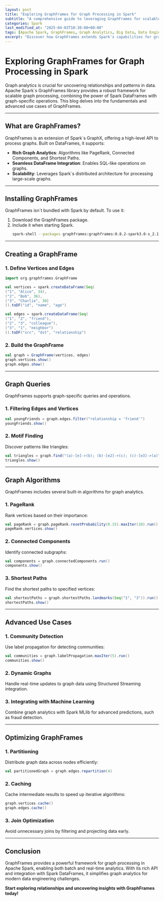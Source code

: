 ```yaml
---
layout: post
title: "Exploring GraphFrames for Graph Processing in Spark"
subtitle: "A comprehensive guide to leveraging GraphFrames for scalable graph analytics in Apache Spark."
categories: Spark
last_modified_at: "2025-04-03T10:30:00+00:00"
tags: [Apache Spark, GraphFrames, Graph Analytics, Big Data, Data Engineering]
excerpt: "Discover how GraphFrames extends Spark's capabilities for graph processing and learn advanced techniques for analyzing complex relationships and patterns in large datasets."
---
```


# Exploring GraphFrames for Graph Processing in Spark

Graph analytics is crucial for uncovering relationships and patterns in data. Apache Spark`s GraphFrames library provides a robust framework for scalable graph processing, combining the power of Spark DataFrames with graph-specific operations. This blog delves into the fundamentals and advanced use cases of GraphFrames.

---

## What are GraphFrames?

GraphFrames is an extension of Spark`s GraphX, offering a high-level API to process graphs. Built on DataFrames, it supports:
- **Rich Graph Analytics**: Algorithms like PageRank, Connected Components, and Shortest Paths.
- **Seamless DataFrame Integration**: Enables SQL-like operations on graphs.
- **Scalability**: Leverages Spark`s distributed architecture for processing large-scale graphs.

---

## Installing GraphFrames

GraphFrames isn`t bundled with Spark by default. To use it:
1. Download the GraphFrames package.
2. Include it when starting Spark.
   ```bash
   spark-shell --packages graphframes:graphframes:0.8.2-spark3.0-s_2.12
   ```

---

## Creating a GraphFrame

### 1. **Define Vertices and Edges**
```scala
import org.graphframes.GraphFrame

val vertices = spark.createDataFrame(Seq(
("1", "Alice", 34),
("2", "Bob", 36),
("3", "Charlie", 30)
)).toDF("id", "name", "age")

val edges = spark.createDataFrame(Seq(
("1", "2", "friend"),
("2", "3", "colleague"),
("3", "1", "neighbor")
)).toDF("src", "dst", "relationship")
```

### 2. **Build the GraphFrame**
```scala
val graph = GraphFrame(vertices, edges)
graph.vertices.show()
graph.edges.show()
```

---

## Graph Queries

GraphFrames supports graph-specific queries and operations.

### 1. **Filtering Edges and Vertices**
```scala
val youngFriends = graph.edges.filter("relationship = 'friend'")
youngFriends.show()
```

### 2. **Motif Finding**
Discover patterns like triangles:
```scala
val triangles = graph.find("(a)-[e]->(b); (b)-[e2]->(c); (c)-[e3]->(a)")
triangles.show()
```

---

## Graph Algorithms

GraphFrames includes several built-in algorithms for graph analytics.

### 1. **PageRank**
Rank vertices based on their importance:
```scala
val pageRank = graph.pageRank.resetProbability(0.15).maxIter(10).run()
pageRank.vertices.show()
```

### 2. **Connected Components**
Identify connected subgraphs:
```scala
val components = graph.connectedComponents.run()
components.show()
```

### 3. **Shortest Paths**
Find the shortest paths to specified vertices:
```scala
val shortestPaths = graph.shortestPaths.landmarks(Seq("1", "3")).run()
shortestPaths.show()
```

---

## Advanced Use Cases

### 1. **Community Detection**
Use label propagation for detecting communities:
```scala
val communities = graph.labelPropagation.maxIter(5).run()
communities.show()
```

### 2. **Dynamic Graphs**
Handle real-time updates to graph data using Structured Streaming integration.

### 3. **Integrating with Machine Learning**
Combine graph analytics with Spark MLlib for advanced predictions, such as fraud detection.

---

## Optimizing GraphFrames

### 1. **Partitioning**
Distribute graph data across nodes efficiently:
```scala
val partitionedGraph = graph.edges.repartition(4)
```

### 2. **Caching**
Cache intermediate results to speed up iterative algorithms:
```scala
graph.vertices.cache()
graph.edges.cache()
```

### 3. **Join Optimization**
Avoid unnecessary joins by filtering and projecting data early.

---

## Conclusion

GraphFrames provides a powerful framework for graph processing in Apache Spark, enabling both batch and real-time analytics. With its rich API and integration with Spark DataFrames, it simplifies graph analytics for modern data engineering challenges.

**Start exploring relationships and uncovering insights with GraphFrames today!**
